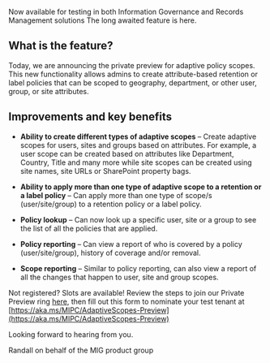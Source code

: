 
Now available for testing in both Information Governance and Records Management solutions
The long awaited feature is here. 

## What is the feature?

Today, we are  announcing the private preview for adaptive policy scopes. This new functionality allows admins to create attribute-based retention or label policies that can be scoped to geography, department, or other user, group, or site attributes. 


## Improvements and key benefits

* **Ability to create different types of adaptive scopes** – Create adaptive scopes for users, sites and groups based on attributes. For example, a user scope can be created based on attributes like Department, Country, Title and many more while site scopes can be created using site names, site URLs or SharePoint property bags.

* **Ability to apply more than one type of adaptive scope to a retention or a label policy** – Can apply more than one type of scope/s (user/site/group) to a retention policy or a label policy.

* **Policy lookup** – Can now look up a specific user, site or a group to see the list of all the policies that are applied.

* **Policy reporting** – Can view a report of who is covered by a policy (user/site/group), history of coverage and/or removal.

* **Scope reporting** – Similar to policy reporting, can also view a report of all the changes that happen to user, site and group scopes.


Not registered? Slots are available! Review the steps to join our Private Preview ring [here](../../previews), then fill out this form to nominate your test tenant at [https://aka.ms/MIPC/AdaptiveScopes-Preview](https://aka.ms/MIPC/AdaptiveScopes-Preview)


Looking forward to hearing from you.


Randall on behalf of the MIG product group
